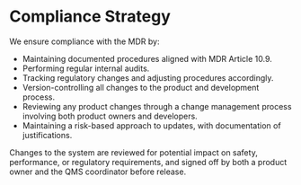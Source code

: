 # Compliance Strategy

We ensure compliance with the MDR by:

- Maintaining documented procedures aligned with MDR Article 10.9.
- Performing regular internal audits.
- Tracking regulatory changes and adjusting procedures accordingly.
- Version-controlling all changes to the product and development process.
- Reviewing any product changes through a change management process involving both product owners and developers.
- Maintaining a risk-based approach to updates, with documentation of justifications.

Changes to the system are reviewed for potential impact on safety, performance, or regulatory requirements, and signed off by both a product owner and the QMS coordinator before release.
